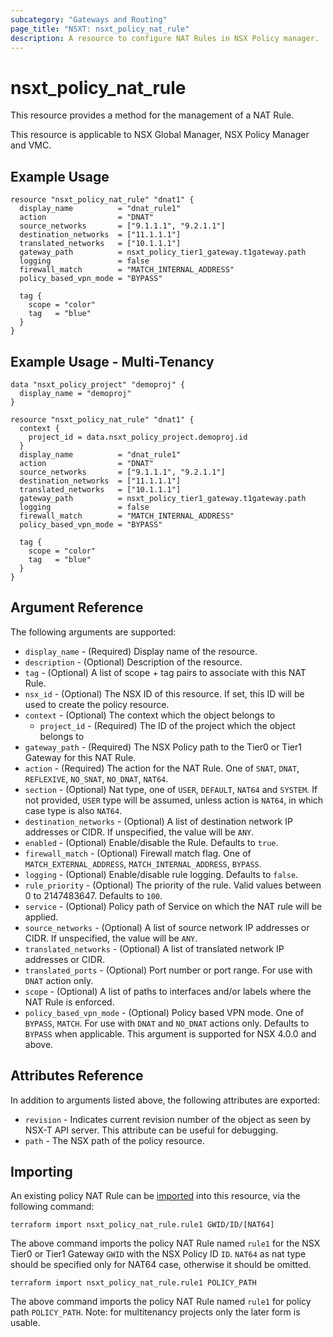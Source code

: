 ```yaml
---
subcategory: "Gateways and Routing"
page_title: "NSXT: nsxt_policy_nat_rule"
description: A resource to configure NAT Rules in NSX Policy manager.
---
```


# nsxt_policy_nat_rule

This resource provides a method for the management of a NAT Rule.

This resource is applicable to NSX Global Manager, NSX Policy Manager and VMC.

## Example Usage

```hcl
resource "nsxt_policy_nat_rule" "dnat1" {
  display_name          = "dnat_rule1"
  action                = "DNAT"
  source_networks       = ["9.1.1.1", "9.2.1.1"]
  destination_networks  = ["11.1.1.1"]
  translated_networks   = ["10.1.1.1"]
  gateway_path          = nsxt_policy_tier1_gateway.t1gateway.path
  logging               = false
  firewall_match        = "MATCH_INTERNAL_ADDRESS"
  policy_based_vpn_mode = "BYPASS"

  tag {
    scope = "color"
    tag   = "blue"
  }
}
```

## Example Usage - Multi-Tenancy

```hcl
data "nsxt_policy_project" "demoproj" {
  display_name = "demoproj"
}

resource "nsxt_policy_nat_rule" "dnat1" {
  context {
    project_id = data.nsxt_policy_project.demoproj.id
  }
  display_name          = "dnat_rule1"
  action                = "DNAT"
  source_networks       = ["9.1.1.1", "9.2.1.1"]
  destination_networks  = ["11.1.1.1"]
  translated_networks   = ["10.1.1.1"]
  gateway_path          = nsxt_policy_tier1_gateway.t1gateway.path
  logging               = false
  firewall_match        = "MATCH_INTERNAL_ADDRESS"
  policy_based_vpn_mode = "BYPASS"

  tag {
    scope = "color"
    tag   = "blue"
  }
}
```

## Argument Reference

The following arguments are supported:

* `display_name` - (Required) Display name of the resource.
* `description` - (Optional) Description of the resource.
* `tag` - (Optional) A list of scope + tag pairs to associate with this NAT Rule.
* `nsx_id` - (Optional) The NSX ID of this resource. If set, this ID will be used to create the policy resource.
* `context` - (Optional) The context which the object belongs to
  * `project_id` - (Required) The ID of the project which the object belongs to
* `gateway_path` - (Required) The NSX Policy path to the Tier0 or Tier1 Gateway for this NAT Rule.
* `action` - (Required) The action for the NAT Rule. One of `SNAT`, `DNAT`, `REFLEXIVE`, `NO_SNAT`, `NO_DNAT`, `NAT64`.
* `section` - (Optional) Nat type, one of `USER`, `DEFAULT`, `NAT64` and `SYSTEM`. If not provided, `USER` type will be assumed, unless action is `NAT64`, in which case type is also `NAT64`.
* `destination_networks` - (Optional) A list of destination network IP addresses or CIDR. If unspecified, the value will be `ANY`.
* `enabled` - (Optional) Enable/disable the Rule. Defaults to `true`.
* `firewall_match` - (Optional) Firewall match flag. One of `MATCH_EXTERNAL_ADDRESS`, `MATCH_INTERNAL_ADDRESS`, `BYPASS`.
* `logging` - (Optional) Enable/disable rule logging. Defaults to `false`.
* `rule_priority` - (Optional) The priority of the rule. Valid values between 0 to 2147483647. Defaults to `100`.
* `service` - (Optional) Policy path of Service on which the NAT rule will be applied.
* `source_networks` - (Optional) A list of source network IP addresses or CIDR. If unspecified, the value will be `ANY`.
* `translated_networks` - (Optional) A list of translated network IP addresses or CIDR.
* `translated_ports` - (Optional) Port number or port range. For use with `DNAT` action only.
* `scope` - (Optional) A list of paths to interfaces and/or labels where the NAT Rule is enforced.
* `policy_based_vpn_mode` - (Optional) Policy based VPN mode. One of `BYPASS`, `MATCH`. For use with `DNAT` and `NO_DNAT` actions only. Defaults to `BYPASS` when applicable. This argument is supported for NSX 4.0.0 and above.

## Attributes Reference

In addition to arguments listed above, the following attributes are exported:

* `revision` - Indicates current revision number of the object as seen by NSX-T API server. This attribute can be useful for debugging.
* `path` - The NSX path of the policy resource.

## Importing

An existing policy NAT Rule can be [imported][docs-import] into this resource, via the following command:

[docs-import]: https://developer.hashicorp.com/terraform/cli/import

```shell
terraform import nsxt_policy_nat_rule.rule1 GWID/ID/[NAT64]
```

The above command imports the policy NAT Rule named `rule1` for the NSX Tier0 or Tier1 Gateway `GWID` with the NSX Policy ID `ID`. `NAT64` as nat type should be specified only for NAT64 case, otherwise it should be omitted.

```shell
terraform import nsxt_policy_nat_rule.rule1 POLICY_PATH
```

The above command imports the policy NAT Rule named `rule1` for policy path `POLICY_PATH`.
Note: for multitenancy projects only the later form is usable.

